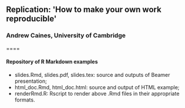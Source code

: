 ## Replication: 'How to make your own work reproducible'
### Andrew Caines, University of Cambridge
====

#### Repository of R Markdown examples
- slides.Rmd, slides.pdf, slides.tex: source and outputs of Beamer presentation;
- html_doc.Rmd, html_doc.html: source and output of HTML example;
- renderRmd.R: Rscript to render above .Rmd files in their appropriate formats.
